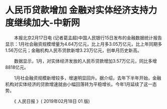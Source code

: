 # 人民币贷款增加 金融对实体经济支持力度继续加大-中新网

　　本报北京2月17日电 (记者葛孟超)中国人民银行15日发布的金融数据统计报告显示：1月社会融资规模增量为4.64万亿元，比上月多3.05万亿元，比上年同期多1.56万亿元；金融机构人民币贷款新增3.23万亿元，创单月历史新高。

　　数据显示，1月，对实体经济发放的人民币贷款增加3.57万亿元，同比多增8818亿元。

　　1月社会融资规模新增较多，增速明显回升。据介绍，去年下半年开始，金融机构对实体经济的贷款增速就由小幅回落转为平稳增长。今年1月延续了这一态势。

　　《 人民日报 》( 2019年02月18日 01 版)
